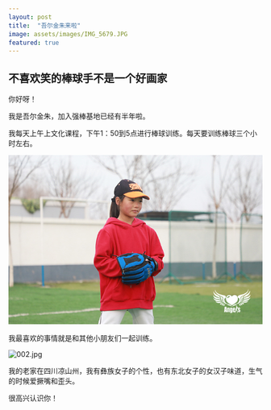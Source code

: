 ```yaml
---
layout: post
title:  "吾尔金朱来啦"
image: assets/images/IMG_5679.JPG
featured: true
---
```


## 不喜欢笑的棒球手不是一个好画家
你好呀！

我是吾尔金朱，加入强棒基地已经有半年啦。

我每天上午上文化课程，下午1：50到5点进行棒球训练。每天要训练棒球三个小时左右。

![001.jpg](../assets/images/金珠.jpg)

我最喜欢的事情就是和其他小朋友们一起训练。

![002.jpg](../assets/images/8b35f73d692d4acb8ab339d50812ec4a.jpeg)

我的老家在四川凉山州，我有彝族女子的个性，也有东北女子的女汉子味道，生气的时候爱撅嘴和歪头。

很高兴认识你！
